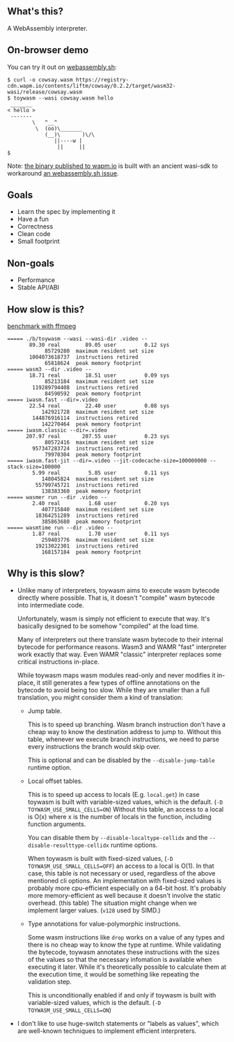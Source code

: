 ## What's this?

A WebAssembly interpreter.

## On-browser demo

You can try it out on [webassembly.sh](https://webassembly.sh/?run-command=toywasm%20--version):

```shell
$ curl -o cowsay.wasm https://registry-cdn.wapm.io/contents/liftm/cowsay/0.2.2/target/wasm32-wasi/release/cowsay.wasm
$ toywasm --wasi cowsay.wasm hello
 _______
< hello >
 -------
        \   ^__^
         \  (oo)\_______
            (__)\       )\/\
               ||----w |
                ||     ||
$
```

Note: [the binary published to wapm.io](https://wapm.io/yamt/toywasm)
is built with an ancient wasi-sdk to workaround
[an webassembly.sh issue](https://github.com/wasmerio/webassembly.sh/issues/105).

## Goals

* Learn the spec by implementing it
* Have a fun
* Correctness
* Clean code
* Small footprint

## Non-goals

* Performance
* Stable API/ABI

## How slow is this?

[benchmark with ffmpeg](./benchmark/ffmpeg.sh)
```
===== ./b/toywasm --wasi --wasi-dir .video --
       89.30 real        89.05 user         0.12 sys
            85729280  maximum resident set size
       1004073618737  instructions retired
            65818624  peak memory footprint
===== wasm3 --dir .video --
       18.71 real        18.51 user         0.09 sys
            85213184  maximum resident set size
        119289794408  instructions retired
            84590592  peak memory footprint
===== iwasm.fast --dir=.video
       22.54 real        22.40 user         0.08 sys
           142921728  maximum resident set size
        144876916114  instructions retired
           142270464  peak memory footprint
===== iwasm.classic --dir=.video
      207.97 real       207.55 user         0.23 sys
            80572416  maximum resident set size
        957347283724  instructions retired
            79970304  peak memory footprint
===== iwasm.fast-jit --dir=.video --jit-codecache-size=100000000 --stack-size=100000
        5.99 real         5.85 user         0.11 sys
           148045824  maximum resident set size
         55799745721  instructions retired
           138383360  peak memory footprint
===== wasmer run --dir .video --
        2.40 real         1.68 user         0.20 sys
           407715840  maximum resident set size
         18364251289  instructions retired
           385863680  peak memory footprint
===== wasmtime run --dir .video --
        1.87 real         1.70 user         0.11 sys
           259403776  maximum resident set size
         19213022301  instructions retired
           168157184  peak memory footprint
```

## Why is this slow?

* Unlike many of interpreters, toywasm aims to execute wasm bytecode
  directly where possible. That is, it doesn't "compile" wasm bytecode
  into intermediate code.

  Unfortunately, wasm is simply not efficient to execute that way.
  It's basically designed to be somehow "compiled" at the load time.

  Many of interpreters out there translate wasm bytecode to their internal
  bytecode for performance reasons. Wasm3 and WAMR "fast" interpreter
  work exactly that way. Even WAMR "classic" interpreter replaces
  some critical instructions in-place.

  While toywasm maps wasm modules read-only and never modifies it in-place,
  it still generates a few types of offline annotations on the bytecode
  to avoid being too slow. While they are smaller than a full translation,
  you might consider them a kind of translation:

  * Jump table.

    This is to speed up branching. Wasm branch instruction don't have
    a cheap way to know the destination address to jump to. Without this
    table, whenever we execute branch instructions, we need to parse
    every instructions the branch would skip over.

    This is optional and can be disabled by the `--disable-jump-table`
    runtime option.

  * Local offset tables.

    This is to speed up access to locals (E.g. `local.get`) in case
    toywasm is built with variable-sized values, which is the default.
    (`-D TOYWASM_USE_SMALL_CELLS=ON`)
    Without this table, an access to a local is O(x) where x is
    the number of locals in the function, including function arguments.

    You can disable them by `--disable-localtype-cellidx`
    and the `--disable-resulttype-cellidx` runtime options.

    When toywasm is built with fixed-sized values,
    (`-D TOYWASM_USE_SMALL_CELLS=OFF`) an access to a local is O(1).
    In that case, this table is not necessary or used, regardless of
    the above mentioned cli options.
    An implementation with fixed-sized values is probably more
    cpu-efficient especially on a 64-bit host. It's probably more
    memory-efficient as well because it doesn't involve the static
    overhead. (this table) The situation might change when we implement
    larger values. (`v128` used by SIMD.)

  * Type annotations for value-polymorphic instructions.

    Some wasm instructions like `drop` works on a value of any types and
    there is no cheap way to know the type at runtime.
    While validating the bytecode, toywasm annotates these instructions
    with the sizes of the values so that the necessary infomation is
    available when executing it later. While it's theoretically possible
    to calculate them at the execution time, it would be something like
    repeating the validation step.

    This is unconditionally enabled if and only if toywasm is built with
    variable-sized values, which is the default.
    (`-D TOYWASM_USE_SMALL_CELLS=ON`)

* I don't like to use huge-switch statements or "labels as values",
  which are well-known techniques to implement efficient interpreters.
